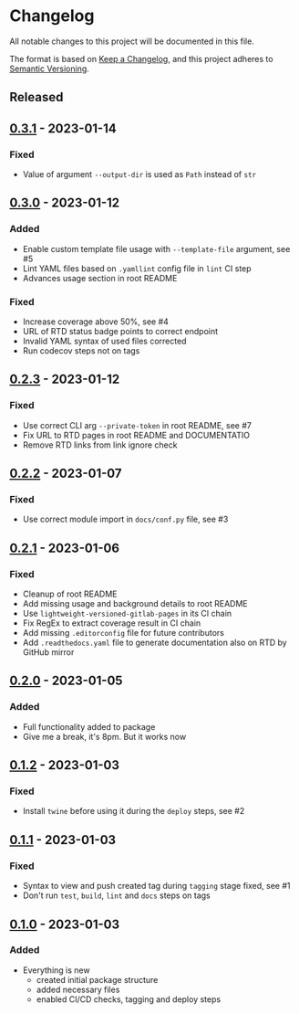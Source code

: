 # Changelog
All notable changes to this project will be documented in this file.

The format is based on [Keep a Changelog](https://keepachangelog.com/en/1.0.0/),
and this project adheres to [Semantic Versioning](https://semver.org/spec/v2.0.0.html).

<!--
RegEx for release version from file
r"^\#\# \[\d{1,}[.]\d{1,}[.]\d{1,}\] \- \d{4}\-\d{2}-\d{2}$"
-->

## Released
## [0.3.1] - 2023-01-14
### Fixed
- Value of argument `--output-dir` is used as `Path` instead of `str`

## [0.3.0] - 2023-01-12
### Added
- Enable custom template file usage with `--template-file` argument, see #5
- Lint YAML files based on `.yamllint` config file in `lint` CI step
- Advances usage section in root README

### Fixed
- Increase coverage above 50%, see #4
- URL of RTD status badge points to correct endpoint
- Invalid YAML syntax of used files corrected
- Run codecov steps not on tags

## [0.2.3] - 2023-01-12
### Fixed
- Use correct CLI arg `--private-token` in root README, see #7
- Fix URL to RTD pages in root README and DOCUMENTATIO
- Remove RTD links from link ignore check

## [0.2.2] - 2023-01-07
### Fixed
- Use correct module import in `docs/conf.py` file, see #3

## [0.2.1] - 2023-01-06
### Fixed
- Cleanup of root README
- Add missing usage and background details to root README
- Use `lightweight-versioned-gitlab-pages` in its CI chain
- Fix RegEx to extract coverage result in CI chain
- Add missing `.editorconfig` file for future contributors
- Add `.readthedocs.yaml` file to generate documentation also on RTD by GitHub mirror

## [0.2.0] - 2023-01-05
### Added
- Full functionality added to package
- Give me a break, it's 8pm. But it works now

## [0.1.2] - 2023-01-03
### Fixed
- Install `twine` before using it during the `deploy` steps, see #2

## [0.1.1] - 2023-01-03
### Fixed
- Syntax to view and push created tag during `tagging` stage fixed, see #1
- Don't run `test`, `build`, `lint` and `docs` steps on tags

## [0.1.0] - 2023-01-03
### Added
- Everything is new
	- created initial package structure
	- added necessary files
	- enabled CI/CD checks, tagging and deploy steps

<!-- Links -->
[0.3.1]: https://gitlab.com/brainelectronics/lightweight-versioned-gitlab-pages/-/tags/0.3.1
[0.3.0]: https://gitlab.com/brainelectronics/lightweight-versioned-gitlab-pages/-/tags/0.3.0
[0.2.3]: https://gitlab.com/brainelectronics/lightweight-versioned-gitlab-pages/-/tags/0.2.3
[0.2.2]: https://gitlab.com/brainelectronics/lightweight-versioned-gitlab-pages/-/tags/0.2.2
[0.2.1]: https://gitlab.com/brainelectronics/lightweight-versioned-gitlab-pages/-/tags/0.2.1
[0.2.0]: https://gitlab.com/brainelectronics/lightweight-versioned-gitlab-pages/-/tags/0.2.0
[0.1.2]: https://gitlab.com/brainelectronics/lightweight-versioned-gitlab-pages/-/tags/0.1.2
[0.1.1]: https://gitlab.com/brainelectronics/lightweight-versioned-gitlab-pages/-/tags/0.1.1
[0.1.0]: https://gitlab.com/brainelectronics/lightweight-versioned-gitlab-pages/-/tags/0.1.0
